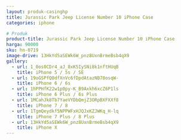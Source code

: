 ```yaml
---
layout: produk-casinghp
title: Jurassic Park Jeep License Number 10 iPhone Case
categories: iphone

# Produk
product-title: Jurassic Park Jeep License Number 10 iPhone Case
harga: 90000
sku: hn-0719
image-drive: 13HkYd5aSEWk6W_pnz8UxnBrmeBsb4qX9
gallery:
  - url: 1_0os0CDr4_aJ_8xK5IySNi8k1nftHUqB
    title: iPhone 5 / 5s / SE
  - url: 19oGSPfQ0dfXnVc6fDpdAtazNB78osqW-
    title: iPhone 6 / 6s
  - url: 1hPPHfK22w1p0py-K_B9Axkh6xcZ6P1ls
    title: iPhone 6 Plus / 6s Plus
  - url: 1MCahJk8Tb7YaeVYDbQmjZ3ORpBXFXXf8
    title: iPhone 7 / 8
  - url: 1TgmQeydkf5NPPWFxHJQJxKZJWKq_H-lq
    title: iPhone 7 Plus / 8 Plus
  - url: 13HkYd5aSEWk6W_pnz8UxnBrmeBsb4qX9
    title: iPhone X
---
```

